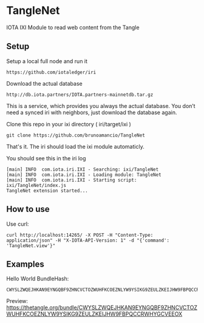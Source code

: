 # TangleNet
IOTA IXI Module to read web content from the Tangle

## Setup

Setup a local full node and run it
```
https://github.com/iotaledger/iri
```

Download the actual database
```
http://db.iota.partners/IOTA.partners-mainnetdb.tar.gz
```
This is a service, which provides you always the actual database. You don’t need a synced iri with neighbors, just download the database again.

Clone this repo in your ixi directory ( iri/target/ixi )
```
git clone https://github.com/brunoamancio/TangleNet
```
That's it. The iri should load the ixi module automaticly.

You should see this in the iri log
```
[main] INFO  com.iota.iri.IXI - Searching: ixi/TangleNet
[main] INFO  com.iota.iri.IXI - Loading module: TangleNet
[main] INFO  com.iota.iri.IXI - Starting script: ixi/TangleNet/index.js
TangleNet extension started...
```

## How to use
Use curl:
```
curl http://localhost:14265/ -X POST -H "Content-Type: application/json" -H "X-IOTA-API-Version: 1" -d "{'command': 'TangleNet.view'}"
```

## Examples

Hello World BundleHash:
```
CWYSLZWQEJHKAN9EYNGQBF9ZHNCVCTOZWUHFKCOEZNLYW9YSIKG9ZEULZKEIJHW9FBPQCCRWHYGCVEEOX
```
Preview:
https://thetangle.org/bundle/CWYSLZWQEJHKAN9EYNGQBF9ZHNCVCTOZWUHFKCOEZNLYW9YSIKG9ZEULZKEIJHW9FBPQCCRWHYGCVEEOX
